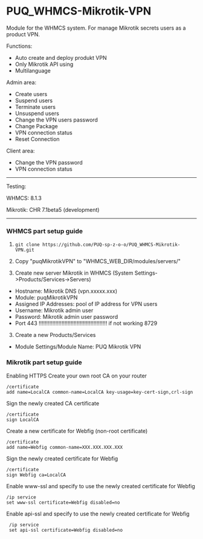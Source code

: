 # PUQ_WHMCS-Mikrotik-VPN

Module for the WHMCS system.
For manage Mikrotik secrets users as a product VPN.

Functions:

- Auto create and deploy produkt VPN
- Only Mikrotik API using
- Multilanguage

Admin area:

- Create users
- Suspend users
- Terminate users
- Unsuspend users
- Change the VPN users password
- Change Package
- VPN connection status
- Reset Connection

Client area:

- Change the VPN password
- VPN connection status

---------------------------------------------------------------
Testing:

WHMCS: 8.1.3

Mikrotik: CHR 7.1beta5 (development)

--------------------------------------------------------------
### WHMCS part setup guide
1. ```git clone https://github.com/PUQ-sp-z-o-o/PUQ_WHMCS-Mikrotik-VPN.git```
2. Copy "puqMikrotikVPN" to "WHMCS_WEB_DIR/modules/servers/"

2. Create new server Mikrotik in WHMCS (System Settings->Products/Services->Servers)  
- Hostname: Mikrotik DNS (vpn.xxxxx.xxx)
- Module: puqMikrotikVPN
- Assigned IP Addresses: pool of IP address for VPN users
- Username: Mikrotik admin user
- Password: Mikrotik admin user password
- Port 443 !!!!!!!!!!!!!!!!!!!!!!!!!!!!!!!!!!!!!!!!!!!!! if not working 8729


3. Create a new Products/Services
- Module Settings/Module Name: PUQ Mikrotik VPN

### Mikrotik part setup guide
Enabling HTTPS
Create your own root CA on your router
```
/certificate
add name=LocalCA common-name=LocalCA key-usage=key-cert-sign,crl-sign
```
Sign the newly created CA certificate
```
/certificate
sign LocalCA
```
Create a new certificate for Webfig (non-root certificate)
```
/certificate
add name=Webfig common-name=XXX.XXX.XXX.XXX
```
Sign the newly created certificate for Webfig
```
/certificate
sign Webfig ca=LocalCA 
```
Enable www-ssl and specify to use the newly created certificate for Webfig
```
/ip service
set www-ssl certificate=Webfig disabled=no
```
Enable api-ssl and specify to use the newly created certificate for Webfig
```
 /ip service 
 set api-ssl certificate=Webfig disabled=no 
```
